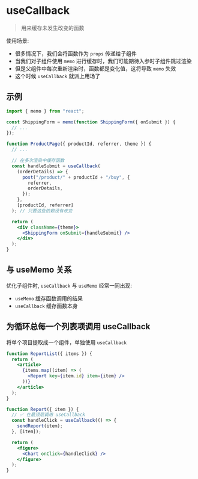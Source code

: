 # useCallback

> 用来缓存未发生改变的函数

使用场景:

- 很多情况下，我们会将函数作为 `props` 传递给子组件
- 当我们对子组件使用 `memo` 进行缓存时，我们可能期待入参时子组件跳过渲染
- 但是父组件中每次重新渲染时，函数都是变化值，这将导致 `memo` 失效
- 这个时候 `useCallback` 就派上用场了

## 示例

```jsx {11}
import { memo } from "react";

const ShippingForm = memo(function ShippingForm({ onSubmit }) {
  // ...
});

function ProductPage({ productId, referrer, theme }) {
  // ...

  // 在多次渲染中缓存函数
  const handleSubmit = useCallback(
    (orderDetails) => {
      post("/product/" + productId + "/buy", {
        referrer,
        orderDetails,
      });
    },
    [productId, referrer]
  ); // 只要这些依赖没有改变

  return (
    <div className={theme}>
      <ShippingForm onSubmit={handleSubmit} />
    </div>
  );
}
```

## 与 useMemo 关系

优化子组件时, `useCallback` 与 `useMemo` 经常一同出现:

- `useMemo` 缓存函数调用的结果
- `useCallback` 缓存函数本身

## 为循环总每一个列表项调用 useCallback

将单个项目提取成一个组件，单独使用 `useCallback`

```jsx
function ReportList({ items }) {
  return (
    <article>
      {items.map((item) => (
        <Report key={item.id} item={item} />
      ))}
    </article>
  );
}

function Report({ item }) {
  // ✅ 在最顶层调用 useCallback
  const handleClick = useCallback(() => {
    sendReport(item);
  }, [item]);

  return (
    <figure>
      <Chart onClick={handleClick} />
    </figure>
  );
}
```
